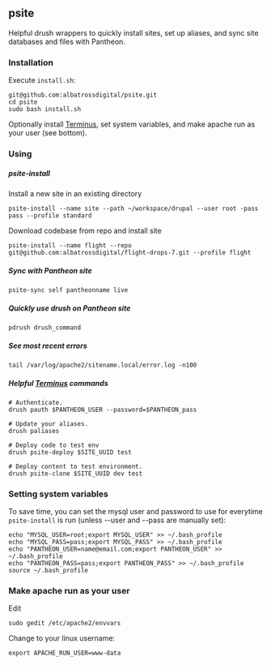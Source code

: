 psite
-----

Helpful drush wrappers to quickly install sites, set up aliases, and sync
site databases and files with Pantheon.

### Installation
Execute `install.sh`:
```
git@github.com:albatrossdigital/psite.git
cd psite
sudo bash install.sh
```
Optionally install [Terminus](https://github.com/pantheon-systems/terminus), 
set system variables, and make apache run as your user (see bottom).

### Using

##### psite-install
Install a new site in an existing directory
```
psite-install --name site --path ~/workspace/drupal --user root -pass pass --profile standard
```
Download codebase from repo and install site
```
psite-install --name flight --repo git@github.com:albatrossdigital/flight-drops-7.git --profile flight
```

##### Sync with Pantheon site
```
psite-sync self pantheonname live
```

##### Quickly use drush on Pantheon site
```
pdrush drush_command
```

##### See most recent errors
```
tail /var/log/apache2/sitename.local/error.log -n100
```

##### Helpful [Terminus](https://github.com/pantheon-systems/terminus) commands
```
# Authenticate.
drush pauth $PANTHEON_USER --password=$PANTHEON_pass

# Update your aliases.
drush paliases

# Deploy code to test env
drush psite-deploy $SITE_UUID test

# Deploy content to test environment.
drush psite-clone $SITE_UUID dev test
```

### Setting system variables
To save time, you can set the mysql user and password to use for everytime
`psite-install` is run (unless --user and --pass are manually set):
```
echo "MYSQL_USER=root;export MYSQL_USER" >> ~/.bash_profile
echo "MYSQL_PASS=pass;export MYSQL_PASS" >> ~/.bash_profile
echo "PANTHEON_USER=name@email.com;export PANTHEON_USER" >> ~/.bash_profile
echo "PANTHEON_PASS=pass;export PANTHEON_PASS" >> ~/.bash_profile
source ~/.bash_profile
```

### Make apache run as your user
Edit
```
sudo gedit /etc/apache2/envvars
```
Change to your linux username:
```
export APACHE_RUN_USER=www-data
```



